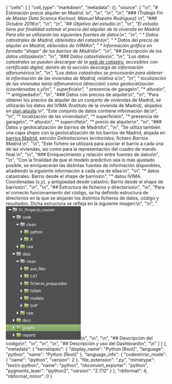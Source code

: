 {
 "cells": [
  {
   "cell_type": "markdown",
   "metadata": {},
   "source": [
    "\n",
    "# Estimación precio alquiler en Madrid.  \n",
    "\n",
    "***\n",
    "\n",
    "### (Trabajo Fin de Master Data Science Kschool. Manuel Maestre Rodríguez)  \n",
    "### Octubre 2016\n",
    "\n",
    "\n",
    "## Objetivo del estudio.\n",
    "\n",
    "El estudio tiene por finalidad estimar el precio del alquiler de la vivienda en Madrid. Para ello se utilizarán las siguientes fuentes de datos:\n",
    "\n",
    "   * Datos catastrales de Madrid, obtenidos del catastro\n",
    "   * Datos del precio de alquiler en Madrid, obtenidos de IVIMA\n",
    "   * Información gráfica en formato \"shape\" de los barrios de Madrid\n",
    "\n",
    "## Descripción de los datos utilizados\n",
    "\n",
    "### Datos catastrales\n",
    "\n",
    "Los datos catastrales se pueden descargar de la [web de catastro](https://www.sedecatastro.gob.es/OVCFrames.aspx?TIPO=TIT&a=masiv), accesibles con certificado digital, dentro de la sección descarga de información alfanumérica.\n",
    "\n",
    "Los datos catastrales se procesarán para obtener la información de las viviendas de Madrid, relativa a:\n",
    "\n",
    "* localización de las viviendas tanto alfanumérica (dirección) como geolocalización (coordenadas x,y)\n",
    "* superficie\n",
    "* presencia de garage\n",
    "* altura\n",
    "* antigüedad\n",
    "\n",
    "### Datos con precios de alquiler\n",
    "\n",
    "Para obtener los precios de alquiler de un conjunto de viviendas de Madrid, se utilizarán los datos del IVIMA (Instituto de la vivienda de Madrid), alojados en [plan alquila](http://www.planalquila.org/).\n",
    "Este conjunto de datos contiene información de:\n",
    "\n",
    "* localización de las viviendas\n",
    "* superficie\n",
    "* presencia de garage\n",
    "* altura\n",
    "* supercifie\n",
    "* precio de alquiler\n",
    "\n",
    "### Datos y geolocalización de barrios de Madrid\n",
    "\n",
    "Se utiliza también una capa _shape_ con la geolocalización de los barrios de Madrid, alojada en [barrios Madrid](http://www.madrid.org/nomecalles/DescargaBDTCorte.icm), sección _Delimitaciones territoriales_, fichero _Barrios Madrid._\n",
    "\n",
    "Este fichero se utilizará para asociar el barrio a cada una de las viviendas, así como para la representación del cuadro de mando final.\n",
    "\n",
    "### Enriquecimiento y relación entre fuentes de datos\n",
    "\n",
    "Con la finalidad de que el modelo predictivo sea lo más ajustado posible, se enriquecerán las distintas fuentes de información disponibles, añadiendo la siguiente información a cada una de ellas:\n",
    "\n",
    "* datos catastrales. Barrio desde el shape de barrios\n",
    "* datos IVIMA. Coordenadas (x,y), y antigüedad desde catastro; Barrio desde el shape de barrios\n",
    "\n",
    "\n",
    "## Estructura de ficheros y directorios\n",
    "\n",
    "Para el correcto funcionamiento del código, se ha definido estructura de directorios en la que se alojarán los distintos ficheros de datos, código y resultados. Dicha estructura se refleja en la siguiente imagen:\n",
    "\n",
    "![sin titulo](./graphs/dirs_tree.png)\n",
    "\n",
    "\n",
    "## Descripción del código\n",
    "\n",
    "\n",
    "\n",
    "## Descripción y uso del Dashboard\n",
    "\n"
   ]
  }
 ],
 "metadata": {
  "kernelspec": {
   "display_name": "Python [Root]",
   "language": "python",
   "name": "Python [Root]"
  },
  "language_info": {
   "codemirror_mode": {
    "name": "ipython",
    "version": 2
   },
   "file_extension": ".py",
   "mimetype": "text/x-python",
   "name": "python",
   "nbconvert_exporter": "python",
   "pygments_lexer": "ipython2",
   "version": "2.7.12"
  }
 },
 "nbformat": 4,
 "nbformat_minor": 0
}
